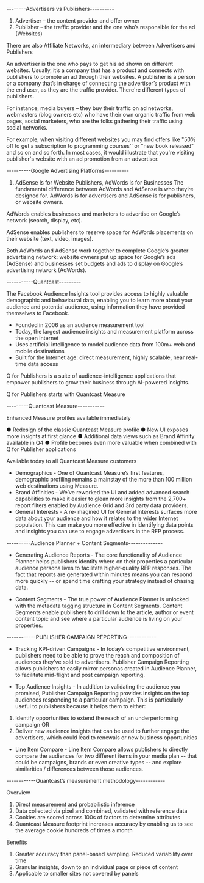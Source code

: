 --------Advertisers vs Publishers----------

1. Advertiser – the content provider and offer owner
2. Publisher – the traffic provider and the one who’s responsible for the ad (Websites)

There are also Affiliate Networks, an intermediary between Advertisers and Publishers

An advertiser is the one who pays to get his ad shown on different websites. Usually, it’s a company that has a product and connects with publishers to promote an ad through their websites. A publisher is a person or a company that’s in charge of connecting the advertiser’s product with the end user, as they are the traffic provider. There're different types of publishers.

For instance, media buyers – they buy their traffic on ad networks, webmasters (blog owners etc) who have their own organic traffic from web pages, social marketers, who are the folks gathering their traffic using social networks.

For example, when visiting different websites you may find offers like "50% off to get a subscription to programming courses'' or "new book released" and so on and so forth. In most cases, it would illustrate that you're visiting publisher's website with an ad promotion from an advertiser. 

----------Google Advertising Platforms----------

1. AdSense Is for Website Publishers, AdWords Is for Businesses
The fundamental difference between AdWords and AdSense is who they’re designed for. AdWords is for advertisers and AdSense is for publishers, or website owners.

AdWords enables businesses and marketers to advertise on Google’s network (search, display, etc).
 

AdSense enables publishers to reserve space for AdWords placements on their website (text, video, images).
 

Both AdWords and AdSense work together to complete Google’s greater advertising network: website owners put up space for Google’s ads (AdSense) and businesses set budgets and ads to display on Google’s advertising network (AdWords).

-----------Quantcast---------

The Facebook Audience Insights tool provides access to highly valuable demographic and behavioural data, enabling you to learn more about your audience and potential audience, using information they have provided themselves to Facebook.

 - Founded in 2006 as an audience measurement tool
 - Today, the largest audience insights and measurement platform across the open Internet
 - Uses artificial intelligence to model audience data from 100m+ web and mobile destinations
 - Built for the Internet age: direct measurement, highly scalable, near real-time data access
 
 Q for Publishers is a suite of audience-intelligence applications that empower publishers to grow their business through AI-powered insights.
 
 Q for Publishers starts with Quantcast Measure
 
---------Quantcast Measure-----------

Enhanced Measure profiles available immediately

● Redesign of the classic Quantcast Measure profile
● New UI exposes more insights at first glance
● Additional data views such as Brand Affinity available in Q4
● Profile becomes even more valuable when combined with Q for Publisher applications

Available today to all Quantcast Measure customers

 - Demographics - One of Quantcast Measure’s first features, demographic profiling remains a mainstay of the more than 100 million web destinations using Measure.
 - Brand Affinities - We’ve reworked the UI and added advanced search capabilities to make it easier to glean more insights from the 2,700+ report filters enabled by Audience Grid and 3rd party data providers.
 - General Interests - A re-imagined UI for General Interests surfaces more data about your audience and how it relates to the wider Internet population. This can make you more effective in identifying data points and insights you can use to engage advertisers in the RFP process.
 
----------Audience Planner + Content Segments--------------

 - Generating Audience Reports - The core functionality of Audience Planner helps publishers identify where on their properties a particular audience persona lives to facilitate higher-quality RFP responses. The fact that reports are generated within minutes means you can respond more quickly -- or spend time crafting your strategy instead of chasing data.
 
 - Content Segments - The true power of Audience Planner is unlocked with the metadata tagging structure in Content Segments. Content Segments enable publishers to drill down to the article, author or event content topic and see where a particular audience is living on your properties.
 
------------PUBLISHER CAMPAIGN REPORTING------------

 - Tracking KPI-driven Campaigns - In today’s competitive environment, publishers need to be able to prove the reach and composition of audiences they’ve sold to advertisers. Publisher Campaign Reporting allows publishers to easily mirror personas created in Audience Planner, to facilitate mid-flight and post campaign reporting.
 
 - Top Audience Insights - In addition to validating the audience you promised, Publisher Campaign Reporting provides insights on the top audiences responding to a particular campaign. This is particularly useful to publishers because it helps them to either:
 
 1. Identify opportunities to extend the reach of an underperforming campaign OR
 2. Deliver new audience insights that can be used to further engage the advertisers, which could lead to renewals or new business opportunities
 
 - Line Item Compare - Line Item Compare allows publishers to directly compare the audiences for two different items in your media plan -- that could be campaigns, brands or even creative types -- and explore similarities / differences between those audiences.
 
 ------------Quantcast’s measurement methodology------------
 
 Overview
1. Direct measurement and probabilistic inference
2. Data collected via pixel and combined, validated with reference data
3. Cookies are scored across 100s of factors to determine attributes
4. Quantcast Measure footprint increases accuracy by enabling us to see the average cookie hundreds of times a month

Benefits
1. Greater accuracy than panel-based sampling. Reduced variability over time
2. Granular insights, down to an individual page or piece of content
3. Applicable to smaller sites not covered by panels
